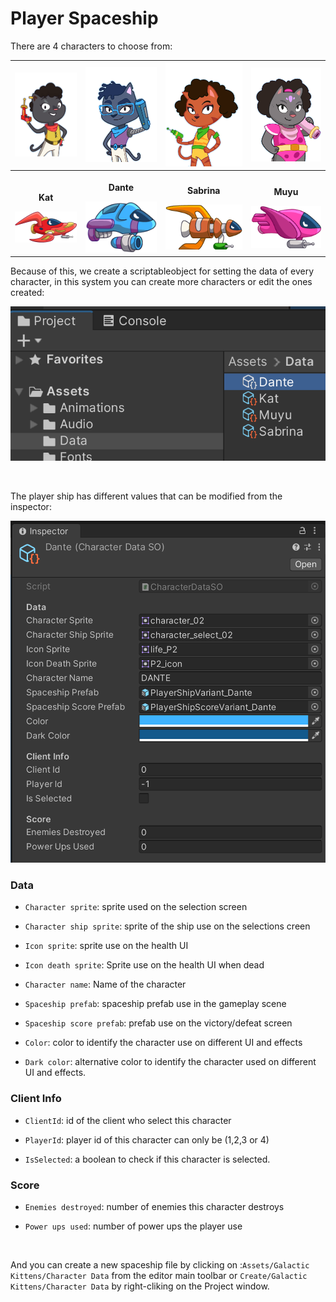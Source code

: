 # Player Spaceship

There are 4 characters to choose from:
<table>
  <tr>
    <th>
      <img src="..\Images\character_01.png"/>
    </th>
    <th>
      <img src="..\Images\character_02.png"/>
    </th>
    <th>
      <img src="..\Images\character_03.png"/>
    </th>
    <th>
      <img src="..\Images\character_04.png"/>
    </th>
  </tr>
  <tr>
    <th>
      <p style="text-align:center;">Kat</p>
      <img src="..\Images\spaceship_P1.png"/>
    </th>
    <th>
      <p style="text-align:center;">Dante</p>
      <img src="..\Images\spaceship_P2.png"/>
    </th>
    <th>
      <p style="text-align:center;">Sabrina</p>
      <img src="..\Images\spaceship_P3.png"/>
    </th>
    <th>
      <p style="text-align:center;">Muyu</p>
      <img src="..\Images\spaceship_P4.png"/>
    </th>
  </tr>
</table>

Because of this, we create a scriptableobject for setting the data of every character, in this system you can create more characters or edit the ones created:

![](../Images/DataFolder.png)

<br>

The player ship has different values that can be modified from the inspector:

![](../Images/PlayerVariants.png)

### Data
* `Character sprite`: sprite used on the selection screen

* `Character ship sprite`: sprite of the ship use on the selections creen
  
* `Icon sprite`: sprite use on the health UI

* `Icon death sprite`: Sprite use on the health UI when dead

* `Character name`: Name of the character

* `Spaceship prefab`: spaceship prefab use in the gameplay scene

* `Spaceship score prefab`: prefab use on the victory/defeat screen

* `Color`: color to identify the character use on different UI and effects

* `Dark color`: alternative color to identify the character used on different UI and effects.

### Client Info
* `ClientId`: id of the client who select this character

* `PlayerId`: player id of this character can only be (1,2,3 or 4)

* `IsSelected`: a boolean to check if this character is selected.

### Score
* `Enemies destroyed`: number of enemies this character destroys

* `Power ups used`: number of power ups the player use

<br>

And you can create a new spaceship file by clicking on :`Assets/Galactic Kittens/Character Data` from the editor main toolbar or `Create/Galactic Kittens/Character Data` by right-cliking on the Project window.